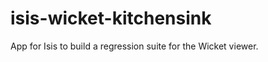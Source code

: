 isis-wicket-kitchensink
=======================

App for Isis to build a regression suite for the Wicket viewer.
